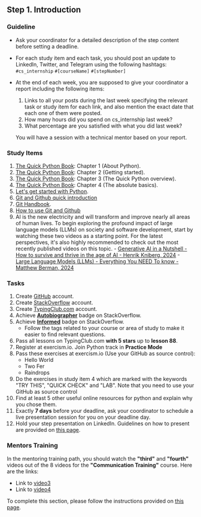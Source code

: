 
## Step 1. Introduction

### Guideline

- Ask your coordinator for a detailed description of the step content before setting a deadline.

- For each study item and each task, you should post an update to LinkedIn, Twitter, and Telegram using the following hashtags:
`#cs_internship`
`#[courseName]`
`#[stepNumber]`

- At the end of each week, you are supposed to give your coordinator a report including the following items:
  1. Links to all your posts during the last week specifying the relevant task or study item for each link, and also mention the exact date that each one of them were posted.
  2. How many hours did you spend on cs_internship last week?
  3. What percentage are you satisfied with what you did last week?

  You will have a session with a technical mentor based on your report.


### Study Items

  1. [The Quick Python Book](README.md): Chapter 1 (About Python).
  2. [The Quick Python Book](README.md): Chapter 2 (Getting started).
  3. [The Quick Python Book](README.md): Chapter 3 (The Quick Python overview).
  4. [The Quick Python Book](README.md): Chapter 4 (The absolute basics).
  5. [Let's get started with Python](https://github.com/mrhajbabaei/get-started-with-python).
  6. [Git and Github quick introduction](https://youtu.be/wpISo9TNjfU?si=bP6GuAHQXNQQx5fS)
  7. [Git Handbook](https://guides.github.com/introduction/git-handbook/).
  8. [How to use Git and Github](https://youtu.be/HkdAHXoRtos?si=GuoimMTGpS0dGwYm)
  9. AI is the new electricity and will transform and improve nearly all areas of human lives.
To begin exploring the profound impact of large language models (LLMs) on society and software development, start by watching these two videos as a starting point.
For the latest perspectives, it's also highly recommended to check out the most recently published videos on this topic.
    - [Generative AI in a Nutshell - How to survive and thrive in the age of AI - Henrik Kniberg, 2024](https://www.youtube.com/watch?v=2IK3DFHRFfw)
    - [Large Language Models (LLMs) - Everything You NEED To know - Matthew Berman, 2024](https://www.youtube.com/watch?v=osKyvYJ3PRM)


### Tasks
  
  1. Create [GitHub](https://github.com) account.
  2. Create [StackOverflow](https://stackoverflow.com) account.
  3. Create [TypingClub.com](https://www.typingclub.com) account.
  4. Achieve [**Autobiographer**](https://stackoverflow.com/help/badges/9/autobiographer) badge on StackOverflow.
  5. Achieve [**Informed**](https://stackoverflow.com/help/badges/2600/informed) badge on StackOverflow.
      - Follow the tags related to your course or area of study to make it easier to find relevant questions.
  6. Pass all lessons on TypingClub.com **with 5 stars** up to **lesson 88**.
  7. Register at exercism.io. Join Python track in **Practice Mode**
  8. Pass these exercises at exercism.io (Use your GitHub as source control):
      - Hello World
      - Two Fer
      - Raindrops
  9. Do the exercises in study item 4 which are marked with the keywords "TRY THIS", "QUICK CHECK" and "LAB". Note that you need to use your GitHub as source control
  10. Find at least 5 other useful online resources for python and explain why you chose them.
  11. Exactly **7 days** before your deadline, ask your coordinator to schedule a live presentation session for you on your deadline day.
  12. Hold your step presentation on LinkedIn. Guidelines on how to present are provided on [this page](https://github.com/cs-internship/cs-internship-spec/blob/master/courses/presentation-guidelines.md).


### Mentors Training

In the mentoring training path, you should watch the **"third"** and **"fourth"** videos out of the 8 videos for the **"Communication Training"** course. Here are the links:

- Link to [video3](https://drive.google.com/file/d/1omtXZwZCVE7mmtQNM1TnGy7Py5KXLgBx/view?usp=sharing)
- Link to [video4](https://drive.google.com/file/d/1Nr_vAxNQ3wx7zOrc7v7RJNHfRWFTSac-/view?usp=sharing)

To complete this section, please follow the instructions provided on [this page](https://github.com/cs-internship/cs-internship-spec/blob/master/courses/mentoring-workshops-instruction.md).
 
